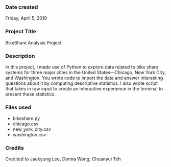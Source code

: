 ### Date created
Friday, April 5, 2019

### Project Title
BikeShare Analysis Project

### Description
In this project, I made use of Python to explore data related to bike share systems for three major cities in the United States—Chicago, New York City, and Washington. You wrote code to import the data and answer interesting questions about it by computing descriptive statistics. I also wrote script that takes in raw input to create an interactive experience in the terminal to present these statistics.

### Files used
* bikeshare.py
* chicago.csv
* new_york_city.csv
* washington.csv


### Credits
Credited to Jaekyung Lee, Donna Wong, Chuanyui Teh
